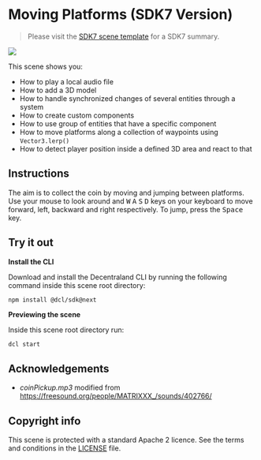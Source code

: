 # Moving Platforms (SDK7 Version)

> Please visit the [SDK7 scene template](https://github.com/decentraland/sdk7-scene-template) for a SDK7 summary.

![](screenshot/moving-platforms.gif)

This scene shows you:

- How to play a local audio file
- How to add a 3D model
- How to handle synchronized changes of several entities through a system
- How to create custom components
- How to use group of entities that have a specific component
- How to move platforms along a collection of waypoints using `Vector3.lerp()`
- How to detect player position inside a defined 3D area and react to that

## Instructions
The aim is to collect the coin by moving and jumping between platforms. Use your mouse to look around and <kbd>W</kbd> <kbd>A</kbd> <kbd>S</kbd> <kbd>D</kbd> keys on your keyboard to move forward, left, backward and right respectively. To jump, press the <kbd>Space</kbd> key.

## Try it out

**Install the CLI**

Download and install the Decentraland CLI by running the following command inside this scene root directory:

```bash
npm install @dcl/sdk@next
```

**Previewing the scene**

Inside this scene root directory run:

```
dcl start
```

## Acknowledgements

- _coinPickup.mp3_ modified from https://freesound.org/people/MATRIXXX_/sounds/402766/ 

## Copyright info

This scene is protected with a standard Apache 2 licence. See the terms and conditions in the [LICENSE](/LICENSE) file.